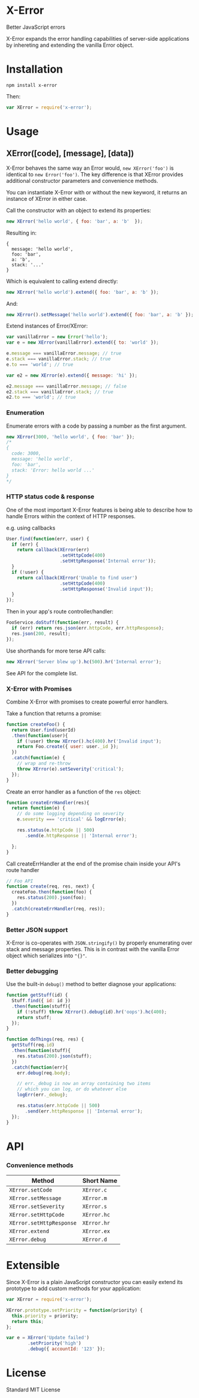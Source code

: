 X-Error
=======
Better JavaScript errors

X-Error expands the error handling capabilities of server-side applications by inhereting and extending the vanilla Error object.

# Installation

```
npm install x-error
```

Then:

```js
var XError = require('x-error');
```
# Usage

## XError([code], [message], [data])
X-Error behaves the same way an Error would, `new XError('foo')` is identical to `new Error('foo')`. The key difference is that XError provides additional constructor parameters and convenience methods.

You can instantiate X-Error with or without the new keyword, it returns an instance of XError in either case.

Call the constructor with an object to extend its properties:

```js
new XError('hello world', { foo: 'bar', a: 'b'  });
```
Resulting in:
```
{
  message: 'hello world',
  foo: 'bar',
  a: 'b',
  stack: '...'
}
```

Which is equivalent to calling extend directly:

```js
new XError('hello world').extend({ foo: 'bar', a: 'b' });
```

And:

```js
new XError().setMessage('hello world').extend({ foo: 'bar', a: 'b' });
```

Extend instances of Error/XError:

```js
var vanillaError = new Error('hello');
var e = new XError(vanillaError).extend({ to: 'world' });

e.message === vanillaError.message; // true
e.stack === vanillaError.stack; // true
e.to === 'world'; // true

var e2 = new XError(e).extend({ message: 'hi' });

e2.message === vanillaError.message; // false
e2.stack === vanillaError.stack; // true
e2.to === 'world'; // true
```

### Enumeration

Enumerate errors with a code by passing a number as the first argument.
```js
new XError(3000, 'hello world', { foo: 'bar' });
/*
{
  code: 3000,
  message: 'hello world',
  foo: 'bar',
  stack: 'Error: hello world ...'
}
*/
```

### HTTP status code & response

One of the most important X-Error features is being able to describe how to handle Errors within the context of HTTP responses.

e.g. using callbacks

```js
User.find(function(err, user) {
  if (err) {
    return callback(XError(err)
                    .setHttpCode(400)
                    .setHttpResponse('Internal error'));
  }
  if (!user) {
    return callback(XError('Unable to find user')
                    .setHttpCode(400)
                    .setHttpResponse('Invalid input'));
  }
});
```

Then in your app's route controller/handler:

```js
FooService.doStuff(function(err, result) {
  if (err) return res.json(err.httpCode, err.httpResponse);
  res.json(200, result);
});
```

Use shorthands for more terse API calls:

```js
new XError('Server blew up').hc(500).hr('Internal error');
```

See API for the complete list.

### X-Error with Promises

Combine X-Error with promises to create powerful error handlers.

Take a function that returns a promise:

```js
function createFoo() {
  return User.find(userId)
  .then(function(user){
    if (!user) throw XError().hc(400).hr('Invalid input');
    return Foo.create({ user: user._id });
  })
  .catch(function(e) {
    // wrap and re-throw
    throw XError(e).setSeverity('critical');
  });
}
```

Create an error handler as a function of the ```res``` object:

```js
function createErrHandler(res){
  return function(e) {
    // do some logging depending on severity
    e.severity === 'critical' && logError(e);

    res.status(e.httpCode || 500)
       .send(e.httpResponse || 'Internal error');

  };
}
```

Call createErrHandler at the end of the promise chain inside your API's route handler

```js
// Foo API
function create(req, res, next) {
  createFoo.then(function(foo) {
    res.status(200).json(foo);
  })
  .catch(createErrHandler(req, res));
}
```

### Better JSON support

X-Error is co-operates with `JSON.stringify()` by properly enumerating over stack and message properties. This is in contrast with the vanilla Error object which serializes into ```"{}"```.

### Better debugging

Use the built-in ```debug()``` method to better diagnose your applications:

```js
function getStuff(id) {
  Stuff.find({ id: id })
  .then(function(stuff){
    if (!stuff) throw XError().debug(id).hr('oops').hc(400);
    return stuff;
  });
}

function doThings(req, res) {
  getStuff(req.id)
  .then(function(stuff){
    res.status(200).json(stuff);
  })
  .catch(function(err){
    err.debug(req.body);

    // err._debug is now an array containing two items
    // which you can log, or do whatever else
    logErr(err._debug);

    res.status(err.httpCode || 500)
       .send(err.httpResponse || 'Internal error');
  });
}
```

# API

### Convenience methods

| Method                   | Short Name     |
| ------------------------ | -------------- |
| `XError.setCode`         | `XError.c`     |
| `XError.setMessage`      | `XError.m`     |
| `XError.setSeverity`     | `XError.s`     |
| `XError.setHttpCode`     | `XError.hc`    |
| `XError.setHttpResponse` | `XError.hr`    |
| `XError.extend`          | `XError.ex`    |
| `XError.debug`           | `XError.d`     |

# Extensible

Since X-Error is a plain JavaScript constructor you can easily extend its prototype to add custom methods for your application:

```js
var XError = require('x-error');

XError.prototype.setPriority = function(priority) {
  this.priority = priority;
  return this;
};

var e = XError('Update failed')
        .setPriority('high')
        .debug({ accountId: '123' });

```

# License
Standard MIT License
